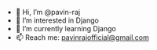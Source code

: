 - 👋 Hi, I’m @pavin-raj
- 👀 I’m interested in Django
- 🌱 I’m currently learning Django
- 📫 Reach me: pavinrajofficial@gmail.com
<!-- - 💞️ I’m looking to collaborate on ... -->


<!---
pavin-raj/pavin-raj is a ✨ special ✨ repository because its `README.md` (this file) appears on your GitHub profile.
You can click the Preview link to take a look at your changes.
--->
